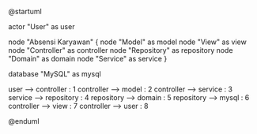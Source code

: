 @startuml

actor "User" as user

node "Absensi Karyawan" {
    node "Model" as model
    node "View" as view
    node "Controller" as controller
    node "Repository" as repository
    node "Domain" as domain
    node "Service" as service
}

database "MySQL" as mysql

user --> controller : 1
controller --> model : 2
controller --> service : 3
service --> repository : 4
repository --> domain : 5
repository --> mysql : 6
controller --> view : 7
controller --> user : 8

@enduml